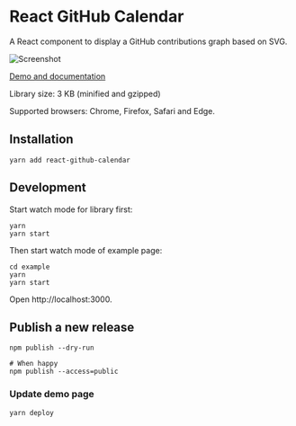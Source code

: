 # React GitHub Calendar

A React component to display a GitHub contributions graph based on SVG.

![Screenshot](preview.png#2)

[Demo and documentation](https://grubersjoe.github.io/react-github-calendar/)

Library size: 3 KB (minified and gzipped)

Supported browsers: Chrome, Firefox, Safari and Edge.

## Installation

```
yarn add react-github-calendar
```

## Development

Start watch mode for library first:

```
yarn
yarn start
```

Then start watch mode of example page:

```
cd example
yarn
yarn start
```

Open http://localhost:3000.

## Publish a new release

```
npm publish --dry-run

# When happy
npm publish --access=public
```

### Update demo page

```
yarn deploy
```
